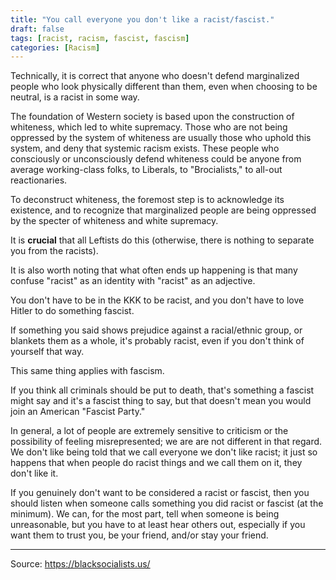 ```yaml
---
title: "You call everyone you don't like a racist/fascist."
draft: false
tags: [racist, racism, fascist, fascism]
categories: [Racism]
---
```


Technically, it is correct that anyone who doesn't defend marginalized people who look physically different than them, even when choosing to be neutral, is a racist in some way.  
  
The foundation of Western society is based upon the construction of whiteness, which led to white supremacy. Those who are not being oppressed by the system of whiteness are usually those who uphold this system, and deny that systemic racism exists. These people who consciously or unconsciously defend whiteness could be anyone from average working-class folks, to Liberals, to "Brocialists," to all-out reactionaries.  
  
To deconstruct whiteness, the foremost step is to acknowledge its existence, and to recognize that marginalized people are being oppressed by the specter of whiteness and white supremacy.  
  
It is **crucial** that all Leftists do this (otherwise, there is nothing to separate you from the racists).  
  
It is also worth noting that what often ends up happening is that many confuse "racist" as an identity with "racist" as an adjective.  
  
You don't have to be in the KKK to be racist, and you don't have to love Hitler to do something fascist.  
  
If something you said shows prejudice against a racial/ethnic group, or blankets them as a whole, it's probably racist, even if you don't think of yourself that way.  
  
This same thing applies with fascism.  
  
If you think all criminals should be put to death, that's something a fascist might say and it's a fascist thing to say, but that doesn't mean you would join an American "Fascist Party."  
  
In general, a lot of people are extremely sensitive to criticism or the possibility of feeling misrepresented; we are are not different in that regard. We don't like being told that we call everyone we don't like racist; it just so happens that when people do racist things and we call them on it, they don't like it.  
  
If you genuinely don't want to be considered a racist or fascist, then you should listen when someone calls something you did racist or fascist (at the minimum). We can, for the most part, tell when someone is being unreasonable, but you have to at least hear others out, especially if you want them to trust you, be your friend, and/or stay your friend.

----
Source: https://blacksocialists.us/

